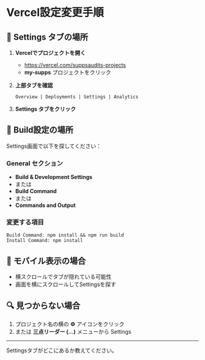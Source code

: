 # Vercel設定変更手順

## 📍 Settings タブの場所

1. **Vercelでプロジェクトを開く**
   - https://vercel.com/suppsaudits-projects
   - **my-supps** プロジェクトをクリック

2. **上部タブを確認**
   ```
   Overview | Deployments | Settings | Analytics
   ```
   
3. **Settings タブをクリック**

## 🔧 Build設定の場所

Settings画面で以下を探してください：

### General セクション
- **Build & Development Settings**
- または
- **Build Command**
- または  
- **Commands and Output**

### 変更する項目
```
Build Command: npm install && npm run build
Install Command: npm install
```

## 📱 モバイル表示の場合
- 横スクロールでタブが隠れている可能性
- 画面を横にスクロールしてSettingsを探す

## 🔍 見つからない場合
1. プロジェクト名の横の **⚙️** アイコンをクリック
2. または **三点リーダー (...)** メニューから Settings

---

Settingsタブがどこにあるか教えてください。